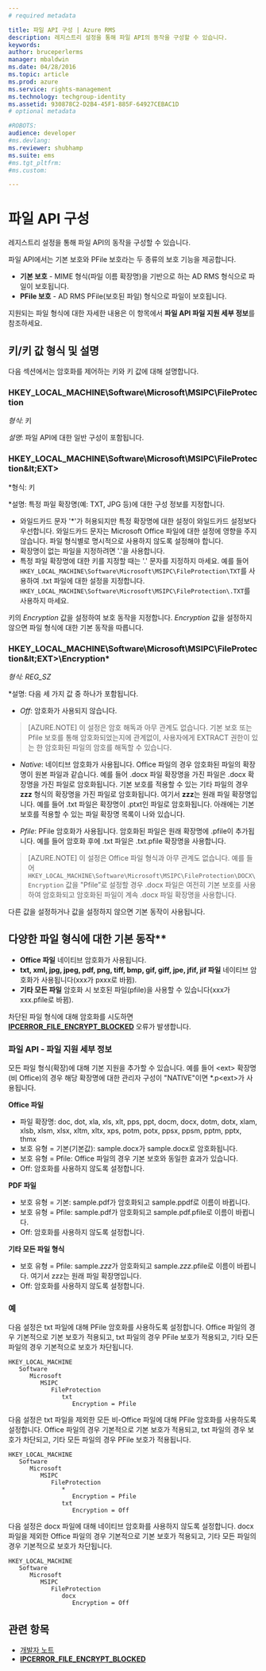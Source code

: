 ```yaml
---
# required metadata

title: 파일 API 구성 | Azure RMS
description: 레지스트리 설정을 통해 파일 API의 동작을 구성할 수 있습니다.
keywords:
author: bruceperlerms
manager: mbaldwin
ms.date: 04/28/2016
ms.topic: article
ms.prod: azure
ms.service: rights-management
ms.technology: techgroup-identity
ms.assetid: 930878C2-D2B4-45F1-885F-64927CEBAC1D
# optional metadata

#ROBOTS:
audience: developer
#ms.devlang:
ms.reviewer: shubhamp
ms.suite: ems
#ms.tgt_pltfrm:
#ms.custom:

---
```


# 파일 API 구성


레지스트리 설정을 통해 파일 API의 동작을 구성할 수 있습니다.

파일 API에서는 기본 보호와 PFile 보호라는 두 종류의 보호 기능을 제공합니다.

-   **기본 보호** - MIME 형식(파일 이름 확장명)을 기반으로 하는 AD RMS 형식으로 파일이 보호됩니다.
-   **PFile 보호** - AD RMS PFile(보호된 파일) 형식으로 파일이 보호됩니다.

지원되는 파일 형식에 대한 자세한 내용은 이 항목에서 **파일 API 파일 지원 세부 정보**를 참조하세요.

## 키/키 값 형식 및 설명

다음 섹션에서는 암호화를 제어하는 키와 키 값에 대해 설명합니다.


### HKEY_LOCAL_MACHINE\Software\Microsoft\MSIPC\FileProtection

*형식*: 키

*설명*: 파일 API에 대한 일반 구성이 포함됩니다.

### HKEY_LOCAL_MACHINE\Software\Microsoft\MSIPC\FileProtection\&lt;EXT&gt;

*형식: 키

*설명: 특정 파일 확장명(예: TXT, JPG 등)에 대한 구성 정보를 지정합니다.

- 와일드카드 문자 '*'가 허용되지만 특정 확장명에 대한 설정이 와일드카드 설정보다 우선합니다. 와일드카드 문자는 Microsoft Office 파일에 대한 설정에 영향을 주지 않습니다. 파일 형식별로 명시적으로 사용하지 않도록 설정해야 합니다.
- 확장명이 없는 파일을 지정하려면 '.'을 사용합니다.
- 특정 파일 확장명에 대한 키를 지정할 때는 '.' 문자를 지정하지 마세요. 예를 들어 `HKEY_LOCAL_MACHINE\Software\Microsoft\MSIPC\FileProtection\TXT`를 사용하여 .txt 파일에 대한 설정을 지정합니다. `HKEY_LOCAL_MACHINE\Software\Microsoft\MSIPC\FileProtection\.TXT`를 사용하지 마세요.

키의 *Encryption* 값을 설정하여 보호 동작을 지정합니다. *Encryption* 값을 설정하지 않으면 파일 형식에 대한 기본 동작을 따릅니다.


### HKEY_LOCAL_MACHINE\Software\Microsoft\MSIPC\FileProtection\&lt;EXT&gt;\Encryption*

*형식: REG_SZ*

*설명: 다음 세 가지 값 중 하나가 포함됩니다.

- *Off*: 암호화가 사용되지 않습니다.

> [AZURE.NOTE] 이 설정은 암호 해독과 아무 관계도 없습니다. 기본 보호 또는 Pfile 보호를 통해 암호화되었는지에 관계없이, 사용자에게 EXTRACT 권한이 있는 한 암호화된 파일의 암호를 해독할 수 있습니다.

- *Native*: 네이티브 암호화가 사용됩니다. Office 파일의 경우 암호화된 파일의 확장명이 원본 파일과 같습니다. 예를 들어 .docx 파일 확장명을 가진 파일은 .docx 확장명을 가진 파일로 암호화됩니다. 기본 보호를 적용할 수 있는 기타 파일의 경우 **zzz** 형식의 확장명을 가진 파일로 암호화됩니다. 여기서 **zzz**는 원래 파일 확장명입니다. 예를 들어 .txt 파일은 확장명이 .ptxt인 파일로 암호화됩니다. 아래에는 기본 보호를 적용할 수 있는 파일 확장명 목록이 나와 있습니다.

- *Pfile*: PFile 암호화가 사용됩니다. 암호화된 파일은 원래 확장명에 .pfile이 추가됩니다. 예를 들어 암호화 후에 .txt 파일은 .txt.pfile 확장명을 사용합니다.


> [AZURE.NOTE] 이 설정은 Office 파일 형식과 아무 관계도 없습니다. 예를 들어 `HKEY_LOCAL_MACHINE\Software\Microsoft\MSIPC\FileProtection\DOCX\Encryption` 값을 &quot;Pfile”로 설정할 경우 .docx 파일은 여전히 기본 보호를 사용하여 암호화되고 암호화된 파일이 계속 .docx 파일 확장명을 사용합니다.

다른 값을 설정하거나 값을 설정하지 않으면 기본 동작이 사용됩니다.

## 다양한 파일 형식에 대한 기본 동작**

-   **Office 파일** 네이티브 암호화가 사용됩니다.
-   **txt, xml, jpg, jpeg, pdf, png, tiff, bmp, gif, giff, jpe, jfif, jif 파일** 네이티브 암호화가 사용됩니다(xxx가 pxxx로 바뀜).
-   **기타 모든 파일** 암호화 시 보호된 파일(pfile)을 사용할 수 있습니다(xxx가 xxx.pfile로 바뀜).

차단된 파일 형식에 대해 암호화를 시도하면 [**IPCERROR\_FILE\_ENCRYPT\_BLOCKED**](/rights-management/sdk/2.1/api/win/error%20codes) 오류가 발생합니다.

### 파일 API - 파일 지원 세부 정보

모든 파일 형식(확장)에 대해 기본 지원을 추가할 수 있습니다. 예를 들어 &lt;ext&gt; 확장명(비 Office)의 경우 해당 확장명에 대한 관리자 구성이 "NATIVE"이면 \*.p&lt;ext&gt;가 사용됩니다.

**Office 파일**

-   파일 확장명: doc, dot, xla, xls, xlt, pps, ppt, docm, docx, dotm, dotx, xlam, xlsb, xlsm, xlsx, xltm, xltx, xps, potm, potx, ppsx, ppsm, pptm, pptx, thmx
-   보호 유형 = 기본(기본값): sample.docx가 sample.docx로 암호화됩니다.
-   보호 유형 = Pfile: Office 파일의 경우 기본 보호와 동일한 효과가 있습니다.
-   Off: 암호화를 사용하지 않도록 설정합니다.

**PDF 파일**

-   보호 유형 = 기본: sample.pdf가 암호화되고 sample.ppdf로 이름이 바뀝니다.
-   보호 유형 = Pfile: sample.pdf가 암호화되고 sample.pdf.pfile로 이름이 바뀝니다.
-   Off: 암호화를 사용하지 않도록 설정합니다.

**기타 모든 파일 형식**

-   보호 유형 = Pfile: sample.*zzz*가 암호화되고 sample.*zzz*.pfile로 이름이 바뀝니다. 여기서 zzz는 원래 파일 확장명입니다.
-   Off: 암호화를 사용하지 않도록 설정합니다.

### 예

다음 설정은 txt 파일에 대해 PFile 암호화를 사용하도록 설정합니다. Office 파일의 경우 기본적으로 기본 보호가 적용되고, txt 파일의 경우 PFile 보호가 적용되고, 기타 모든 파일의 경우 기본적으로 보호가 차단됩니다.

```
HKEY_LOCAL_MACHINE
   Software
      Microsoft
         MSIPC
            FileProtection
               txt
                  Encryption = Pfile
```

다음 설정은 txt 파일을 제외한 모든 비-Office 파일에 대해 PFile 암호화를 사용하도록 설정합니다. Office 파일의 경우 기본적으로 기본 보호가 적용되고, txt 파일의 경우 보호가 차단되고, 기타 모든 파일의 경우 PFile 보호가 적용됩니다.

```
HKEY_LOCAL_MACHINE
   Software
      Microsoft
         MSIPC
            FileProtection
               *
                  Encryption = Pfile
               txt
                  Encryption = Off
```

다음 설정은 docx 파일에 대해 네이티브 암호화를 사용하지 않도록 설정합니다. docx 파일을 제외한 Office 파일의 경우 기본적으로 기본 보호가 적용되고, 기타 모든 파일의 경우 기본적으로 보호가 차단됩니다.

```
HKEY_LOCAL_MACHINE
   Software
      Microsoft
         MSIPC
            FileProtection
               docx
                  Encryption = Off
```

## 관련 항목

* [개발자 노트](developer-notes.md)
* [**IPCERROR\_FILE\_ENCRYPT\_BLOCKED**](/rights-management/sdk/2.1/api/win/error%20codes)
 

 





<!--HONumber=Apr16_HO4-->


